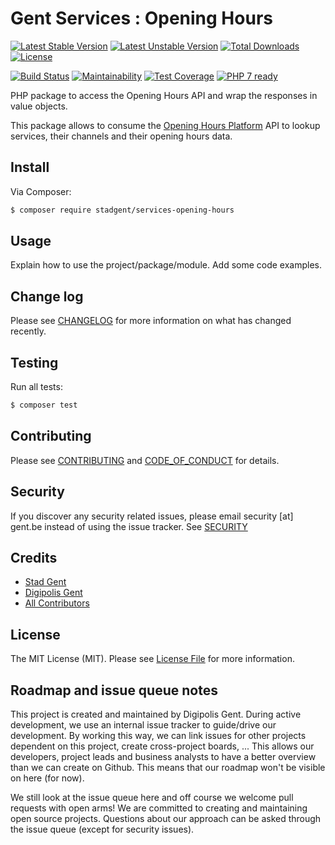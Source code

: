 # Gent Services : Opening Hours

[![Latest Stable Version][ico-version]][link-packagist]
[![Latest Unstable Version][ico-version-unstable]][link-packagist]
[![Total Downloads][ico-downloads]][link-packagist]
[![License][ico-license]][link-license]

[![Build Status][ico-travis]][link-travis]
[![Maintainability][ico-maintainability]][link-maintainability]
[![Test Coverage][ico-test-coverage]][link-test-coverage]
[![PHP 7 ready][ico-php7]][link-php7]

PHP package to access the Opening Hours API and wrap the responses in value 
objects.

This package allows to consume the [Opening Hours Platform] API to lookup 
services, their channels and their opening hours data.

## Install

Via Composer:

``` bash
$ composer require stadgent/services-opening-hours
```

## Usage

Explain how to use the project/package/module. Add some code examples.

## Change log

Please see [CHANGELOG](CHANGELOG.md) for more information on what has changed 
recently.

## Testing

Run all tests:

``` bash
$ composer test
```

## Contributing

Please see [CONTRIBUTING](CONTRIBUTING.md) 
and [CODE_OF_CONDUCT](CODE_OF_CONDUCT.md) for details.

## Security

If you discover any security related issues, please email security [at] gent.be 
instead of using the issue tracker. See [SECURITY](SECURITY.md)

## Credits

- [Stad Gent][link-author-stadgent]
- [Digipolis Gent][link-author-digipolisgent]
- [All Contributors][link-contributors]

## License

The MIT License (MIT). Please see [License File](LICENSE.md) for more 
information.

## Roadmap and issue queue notes

This project is created and maintained by Digipolis Gent. During active 
development, we use an internal issue tracker to guide/drive our development. 
By working this way, we can link issues for other projects dependent on this 
project, create cross-project boards, ... This allows our developers, project 
leads and business analysts to have a better overview than we can create on 
Github. This means that our roadmap won't be visible on here (for now).

We still look at the issue queue here and off course we welcome pull requests 
with open arms! We are committed to creating and maintaining open source 
projects. Questions about our approach can be asked through the issue queue 
(except for security issues).




[ico-version]: https://poser.pugx.org/stadgent/services-opening-hours/v/stable
[ico-version-unstable]: https://poser.pugx.org/stadgent/services-opening-hours/v/unstable
[ico-license]: https://poser.pugx.org/StadGent/php_package_services-opening-hours/license
[ico-downloads]: https://poser.pugx.org/StadGent/php_package_services-opening-hours/downloads
[ico-travis]: https://travis-ci.org/StadGent/php_package_services-opening-hours.svg?branch=develop
[ico-maintainability]: https://api.codeclimate.com/v1/badges/<client_id>/maintainability
[ico-test-coverage]: https://api.codeclimate.com/v1/badges/<client_id>/test_coverage
[ico-php7]: https://php7ready.timesplinter.ch/StadGent/php_package_services-opening-hours/develop/badge.svg

[link-packagist]: https://packagist.org/packages/stadgent/services-opening-hours
[link-license]: LICENSE.md
[link-travis]: https://travis-ci.org/StadGent/php_package_services-opening-hours
[link-maintainability]: https://codeclimate.com/github/StadGent/php_package_services-opening-hours/maintainability
[link-test-coverage]: https://codeclimate.com/github/StadGent/php_package_services-opening-hours/test_coverage
[link-php7]: https://travis-ci.org/StadGent/php_package_services-opening-hours
[link-author-stadgent]: https://github.com/stadgent
[link-author-digipolisgent]: https://github.com/digipolisgent
[link-contributors]: ../../contributors
[Opening Hours platform]: https://github.com/StadGent/laravel_site_opening-hours

